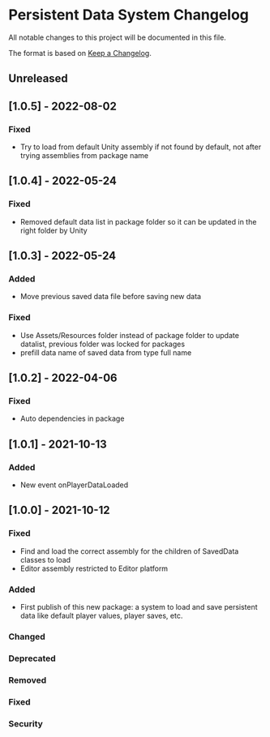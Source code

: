 # Persistent Data System Changelog
All notable changes to this project will be documented in this file.

The format is based on [Keep a Changelog](https://keepachangelog.com/en/1.0.0/).

## Unreleased

## [1.0.5] - 2022-08-02

### Fixed
- Try to load from default Unity assembly if not found by default, not after trying assemblies from package name

## [1.0.4] - 2022-05-24

### Fixed
- Removed default data list in package folder so it can be updated in the right folder by Unity

## [1.0.3] - 2022-05-24

### Added
- Move previous saved data file before saving new data

### Fixed
- Use Assets/Resources folder instead of package folder to update datalist, previous folder was locked for packages
- prefill data name of saved data from type full name

## [1.0.2] - 2022-04-06

### Fixed
- Auto dependencies in package

## [1.0.1] - 2021-10-13

### Added
- New event onPlayerDataLoaded

## [1.0.0] - 2021-10-12

### Fixed
- Find and load the correct assembly for the children of SavedData classes to load
- Editor assembly restricted to Editor platform

### Added
- First publish of this new package: a system to load and save persistent data like default player values, player saves, etc.

### Changed

### Deprecated

### Removed

### Fixed

### Security
